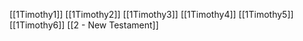 [[1Timothy1]]
[[1Timothy2]]
[[1Timothy3]]
[[1Timothy4]]
[[1Timothy5]]
[[1Timothy6]]
[[2 - New Testament]]